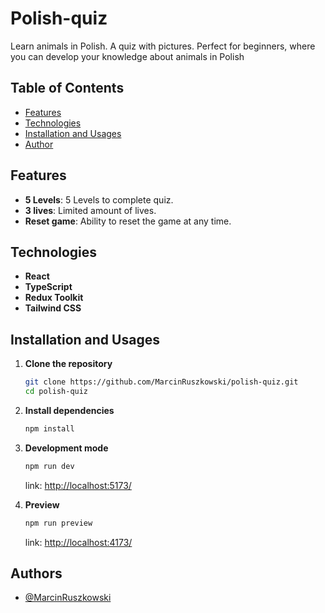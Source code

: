 # Polish-quiz

Learn animals in Polish. A quiz with pictures. Perfect for beginners, where you can develop your knowledge about animals in Polish
## Table of Contents

- [Features](#features)
- [Technologies](#technologies)
- [Installation and Usages](#installation-and-usages)
- [Author](#author)

## Features

- **5 Levels**: 5 Levels to complete quiz.
- **3 lives**: Limited amount of lives.
- **Reset game**: Ability to reset the game at any time.

## Technologies

- **React**
- **TypeScript**
- **Redux Toolkit**
- **Tailwind CSS**

## Installation and Usages

1. **Clone the repository**
   ```bash
   git clone https://github.com/MarcinRuszkowski/polish-quiz.git
   cd polish-quiz
   ```
2. **Install dependencies**

   ```bash
   npm install
   ```

3. **Development mode**
   ```bash
   npm run dev
   ```
   link: [http://localhost:5173/](http://localhost:5173/)
4. **Preview**
   ```bash
   npm run preview
   ```
   link: [http://localhost:4173/](http://localhost:4173/)

## Authors

- [@MarcinRuszkowski](https://github.com/MarcinRuszkowski)
